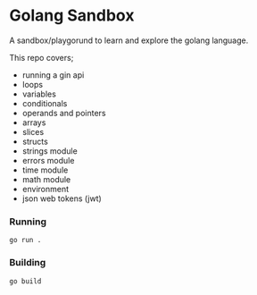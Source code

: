 # Golang Sandbox

A sandbox/playgorund to learn and explore the golang language.

This repo covers;

- running a gin api
- loops
- variables
- conditionals
- operands and pointers
- arrays
- slices
- structs
- strings module
- errors module
- time module
- math module
- environment
- json web tokens (jwt)

### Running

`go run .`

### Building

`go build`
